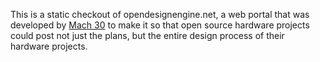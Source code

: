 This is a static checkout of opendesignengine.net, a web portal that was developed by [Mach 30](http://mach30.org) to make it so that open source hardware projects could post not just the plans, but the entire design process of their hardware projects.
